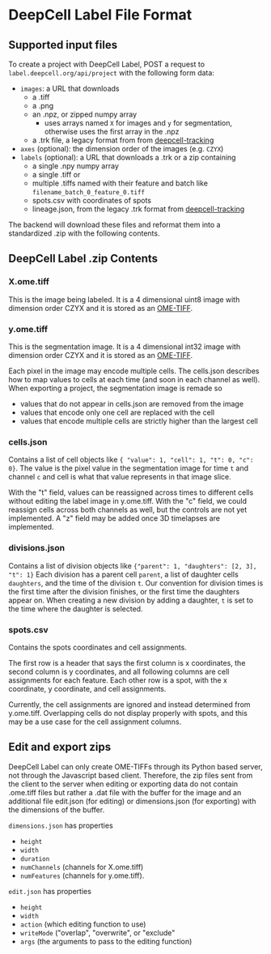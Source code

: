 # DeepCell Label File Format

## Supported input files

To create a project with DeepCell Label, POST a request to `label.deepcell.org/api/project` with the following form data:

- `images`: a URL that downloads
  - a .tiff
  - a .png
  - an .npz, or zipped numpy array
    - uses arrays named `X` for images and `y` for segmentation, otherwise uses the first array in the .npz
  - a .trk file, a legacy format from from [deepcell-tracking](https://github.com/vanvalenlab/deepcell-tracking)
- `axes` (optional): the dimension order of the images (e.g. `CZYX`)
- `labels` (optional): a URL that downloads a .trk or a zip containing
  - a single .npy numpy array
  - a single .tiff or
  - multiple .tiffs named with their feature and batch like `filename_batch_0_feature_0.tiff`
  - spots.csv with coordinates of spots
  - lineage.json, from the legacy .trk format from [deepcell-tracking](https://github.com/vanvalenlab/deepcell-tracking)

The backend will download these files and reformat them into a standardized .zip with the following contents.

## DeepCell Label .zip Contents

### X.ome.tiff

This is the image being labeled. It is a 4 dimensional uint8 image with dimension order CZYX and it is stored as an [OME-TIFF](https://docs.openmicroscopy.org/ome-model/5.6.3/ome-tiff/).

### y.ome.tiff

This is the segmentation image. It is a 4 dimensional int32 image with dimension order CZYX and it is stored as an [OME-TIFF](https://docs.openmicroscopy.org/ome-model/5.6.3/ome-tiff/).

Each pixel in the image may encode multiple cells. The cells.json describes how to map values to cells at each time (and soon in each channel as well). When exporting a project, the segmentation image is remade so

- values that do not appear in cells.json are removed from the image
- values that encode only one cell are replaced with the cell
- values that encode multiple cells are strictly higher than the largest cell

### cells.json

Contains a list of cell objects like `{ "value": 1, "cell": 1, "t": 0, "c": 0}`.
The value is the pixel value in the segmentation image for time `t` and channel `c` and cell is what that value represents in that image slice.

With the "t" field, values can be reassigned across times to different cells without editing the label image in y.ome.tiff.
With the "c" field, we could reassign cells across both channels as well, but the controls are not yet implemented.
A "z" field may be added once 3D timelapses are implemented.

### divisions.json

Contains a list of division objects like `{"parent": 1, "daughters": [2, 3], "t": 1}`
Each division has a parent cell `parent`, a list of daughter cells `daughters`, and the time of the division `t`. Our convention for division times is the first time after the division finishes, or the first time the daughters appear on. When creating a new division by adding a daughter, `t` is set to the time where the daughter is selected.

### spots.csv

Contains the spots coordinates and cell assignments.

The first row is a header that says the first column is x coordinates, the second column is y coordinates, and all following columns are cell assignments for each feature.
Each other row is a spot, with the x coordinate, y coordinate, and cell assignments.

Currently, the cell assignments are ignored and instead determined from y.ome.tiff. Overlapping cells do not display properly with spots, and this may be a use case for the cell assignment columns.

## Edit and export zips

DeepCell Label can only create OME-TIFFs through its Python based server, not through the Javascript based client. Therefore, the zip files sent from the client to the server when editing or exporting data do not contain .ome.tiff files but rather a .dat file with the buffer for the image and an additional file edit.json (for editing) or dimensions.json (for exporting) with the dimensions of the buffer.

`dimensions.json` has properties

- `height`
- `width`
- `duration`
- `numChannels` (channels for X.ome.tiff)
- `numFeatures` (channels for y.ome.tiff).

`edit.json` has properties

- `height`
- `width`
- `action` (which editing function to use)
- `writeMode` ("overlap", "overwrite", or "exclude"
- `args` (the arguments to pass to the editing function)
